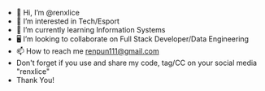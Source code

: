 - 👋 Hi, I’m @renxlice
- 👀 I’m interested in Tech/Esport
- 🌱 I’m currently learning Information Systems 
- 🖥 I’m looking to collaborate on Full Stack Developer/Data Engineering
- 📫 How to reach me renpun111@gmail.com
- Don't forget if you use and share my code, tag/CC on your social media "renxlice"
- Thank You!
<!---
renxlice/renxlice is a ✨ special ✨ repository because its `README.md` (this file) appears on your GitHub profile.
You can click the Preview link to take a look at your changes.
--->
